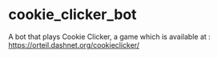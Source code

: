 # cookie_clicker_bot
A bot that plays Cookie Clicker,  a game which is available at : https://orteil.dashnet.org/cookieclicker/ 

